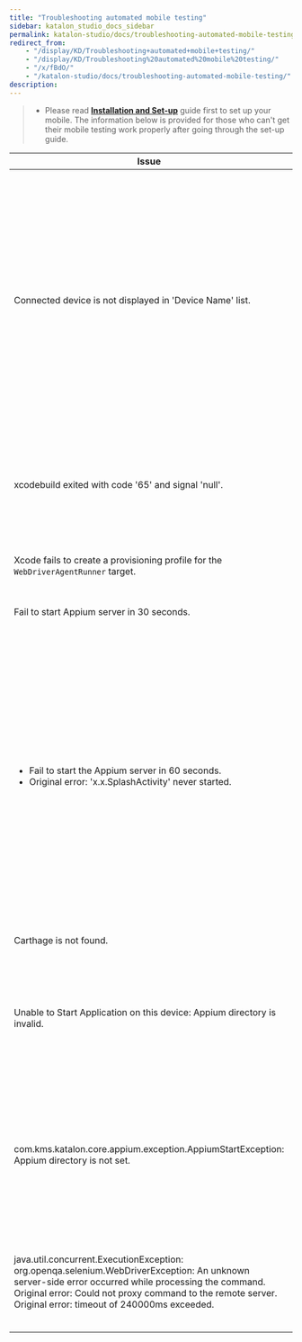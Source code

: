 ```yaml
---
title: "Troubleshooting automated mobile testing" 
sidebar: katalon_studio_docs_sidebar
permalink: katalon-studio/docs/troubleshooting-automated-mobile-testing.html 
redirect_from:
    - "/display/KD/Troubleshooting+automated+mobile+testing/"
    - "/display/KD/Troubleshooting%20automated%20mobile%20testing/"
    - "/x/fBdO/"
    - "/katalon-studio/docs/troubleshooting-automated-mobile-testing/"
description: 
---
```

> * Please read **[Installation and Set-up](/display/KD/Before+You+Start)** guide first to set up your mobile. The information below is provided for those who can't get their mobile testing work properly after going through the set-up guide.

<table>
    <thead>
        <tr>
            <th>Issue</th>
            <th>Solution</th>
        </tr>
    </thead>
    <tbody>
        <tr>
            <td>Connected device is not displayed in 'Device Name' list.</td>
            <td>
                <strong>iOS</strong>
                <ul>
                    <li>Connect your&nbsp;device to Xcode.</li>
                    <li>Go to Settings -&gt;&nbsp;Developer&nbsp;&gt; turn ON&nbsp;UIAutomation.</li>
                    <li>
                        <p>Check if your device is recognized using the following commands on Terminal.</p>
                        <pre><code class="language-groovy">cd /Applications/Katalon\ Studio.app/Contents/Eclipse/configuration/resources/tools/imobiledevice&nbsp;
idevice_id -l</code></pre>
                        <p>If your iOS version is iOS 11, make sure Katalon Studio's version is 5.3+.</p>
                    </li>
                </ul>
                <strong>Android</strong>
                <ul>
                    <li>Developer option is turned on.</li>
                    <li>A trusted&nbsp;connection is established by&nbsp;tapping&nbsp;on 'Trust this computer' whenever this dialog is displayed on your device.</li>
                    <li>
                        Check if the device is listed using&nbsp;adb&nbsp;command:
                        <ul>
                            <li>On Windows command line/ MacOS terminal: Navigate to platform-tools folder in &lt;Android SDK folder&gt;\platform-tools.</li>
                            <li>Type in "adb&nbsp;devices" and observe devices listed there. Make sure that your corrected device is listed there with online status.&nbsp;</li>
                        </ul>
                    </li>
                </ul>
            </td>
        </tr>
        <tr>
            <td>xcodebuild exited with code&nbsp;'65'&nbsp;and signal&nbsp;'null'.</td>
            <td>
                <p>Your .ipa application and/or WebDriverAgent is not signed correctly.</p>
                Solutions:
                <ul>
                    <li>Sign and rebuild the WebDriverAgent XCode project with your developer certificate.</li>
                    <li>Uncheck 'Automatically Signing' option from WebDriverAgentRunner and select <strong>valid provisioning profile</strong> (profile displayed as Eligible from the list).</li>
                </ul>
            </td>
        </tr>
        <tr>
            <td>Xcode fails to create a provisioning profile for the <code>WebDriverAgentRunner</code>&nbsp;target.</td>
            <td>
                <p>This necessitates manually changing the bundle id for the target by going into the "Build Settings" tab, and changing the "Product Bundle Identifier" from&nbsp;<code>com.facebook.WebDriverAgentRunner</code>&nbsp;to something that Xcode will accept.</p>
            </td>
        </tr>
        <tr>
            <td>Fail to start Appium server in 30 seconds.</td>
            <td>Katalon Studio can't start Appium server within 30 seconds (default timeout). You can increase this timeout value from this settings: Project&nbsp;→ Settings&nbsp;→ Execution&nbsp;→ Default&nbsp;→ Default wait for elements timeout (in seconds).</td>
        </tr>
        <tr>
            <td>
                <ul>
                    <li>Fail to start the Appium server in 60 seconds.</li>
                    <li>Original error: 'x.x.SplashActivity' never started.</li>
                </ul>
            </td>
            <td>
                <p>Set your Appium Log Level to "Debug" which you can find this option in Windows &gt; Katalon Studio Preferences &gt; Katalon &gt; Mobile to generate debug logs of Appium.</p>
                <p>After this change is applied, retry your record/spy session and then open generated&nbsp;.appium&nbsp;file in the project folder.&nbsp;<br>Somewhere in this file you are likely will see these lines:&nbsp;</p>
                <pre><code class="language-groovy">[debug] [ADB] Running '..\adb.exe' with args: [...] 
[debug] [ADB] Found package: 'com.abc.def.xyz' and fully qualified activity name : 'com.egh.jik' 
[debug] [ADB] Incorrect package and activity. Retrying.</code></pre>
                <p>&nbsp;</p>
                <p>The root cause is Katalon Studio can't start application due to incorrect package and activity by default, so you need to add additional settings to desired capabilities:&nbsp;</p>
                <p>&nbsp;-&nbsp;Navigate to Mobile settings (Project &gt; Settings &gt; Execution &gt; Default &gt; Mobile &gt; Android).&nbsp;<br>&nbsp;-&nbsp;Add the following key.<br>&nbsp; &nbsp;Name: appWaitActivity.&nbsp;<br>&nbsp; &nbsp;Value: com.* (<strong>based on the prefix of 'Found package' log</strong>).</p>
                <p><br></p>
            </td>
        </tr>
        <tr>
            <td>Carthage&nbsp;is not found.</td>
            <td>Known issue of Appium 1.7 with Xcode 9:&nbsp;<a class="external-link" href="https://github.com/appium/appium/issues/9344" rel="nofollow">https://github.com/appium/appium/issues/9344</a>, so please use Katalon Studio 5.1.0.2+ to avoid this message.</td>
        </tr>
        <tr>
            <td>Unable to Start Application on this device: Appium directory is invalid.</td>
            <td>
                <p>Katalon Studio cannot locate the provided Appium directory. Please double check your Appium directory to make sure it should be as shown below:</p>
                <p>Windows: (Window&nbsp;→ Katalon Studio Preferences&nbsp;→ Mobile&nbsp;→ Appium Directory).</p>
                <pre><code class="language-groovy">C:\Users\&lt;Username&gt;\AppData\Roaming\npm\node_modules\appium</code></pre>
                <p>MacOS/Linux: (Katalon Studio&nbsp;→ Preferences&nbsp;→ Mobile&nbsp;→ Appium Directory).</p>
                <pre><code class="language-groovy">/usr/local/lib/node_modules/appium</code></pre>
            </td>
        </tr>
        <tr>
            <td>com.kms.katalon.core.appium.exception.AppiumStartException: Appium directory is not set.</td>
            <td>
                <p> When running tests with <strong>Katalon Runtime Engine</strong>, by default Katalon checks the Appium directory at:</p>
                <ul>
                  <li>APPIUM_HOME environment variable (*). </li>
                  <li>Windows: C:\Users<Username>\AppData\Roaming\npm\node_modules\appium.</li>
                  <li>macOS and Linux: /usr/local/lib/node_modules/appium.</li>
                </ul>
                <p> (*) To set Appium location by using APPIUM_HOME environment variable:
                <li>Windows: <img src="https://github.com/katalon-studio/docs-images/raw/master/katalon-studio/docs/roubleshooting-automated-mobile-testing/windows-appium-home.png"></li>
                <li>macOS and Linux: <pre><code class="language-groovy">export APPIUM_HOME=/usr/local/lib/node_modules/appium</code></pre></li>
                </p>
            </td>
        </tr>
        <tr>
            <td>java.util.concurrent.ExecutionException: org.openqa.selenium.WebDriverException: An unknown server-side error occurred while processing the command. Original error: Could not proxy command to the remote server. Original error: timeout of 240000ms exceeded.</td>
            <td>
                <p>Solutions:</p>
                    <ul>
                        <li> Install <a href="https://docs.katalon.com/katalon-studio/docs/installing-webdriveragent-for-ios-devices.html">Webdriveragent</a>.</li>
                        <li> Kill the running appium proccesses with the following command:  <pre><code>killall -9 node</code></pre></li>
                        <li> Start the AUT again.</li>
                    </ul>
            </td>
        </tr>                                  
    </tbody>
</table>
